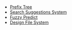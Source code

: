 * [Prefix Tree](./md/prefix_tree.md)
* [Search Suggestions System](./md/search_suggestions_system.md)
* [Fuzzy Predict](./md/fuzzy_predict.md)
* [Design File System](./md/design_file_system.md)
